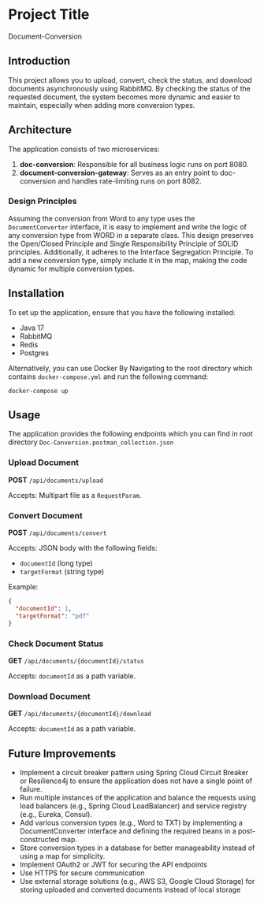 
# Project Title
Document-Conversion

## Introduction
This project allows you to upload, convert, check the status, and download documents asynchronously using RabbitMQ. By checking the status of the requested document, the system becomes more dynamic and easier to maintain, especially when adding more conversion types.

## Architecture
The application consists of two microservices:
1. **doc-conversion**: Responsible for all business logic runs on port 8080.
2. **document-conversion-gateway**: Serves as an entry point to doc-conversion and handles rate-limiting runs on port 8082.

### Design Principles
Assuming the conversion from Word to any type uses the `DocumentConverter` interface, it is easy to implement and write the logic of any conversion type from WORD in a separate class. This design preserves the Open/Closed Principle and Single Responsibility Principle of SOLID principles. Additionally, it adheres to the Interface Segregation Principle. To add a new conversion type, simply include it in the map, making the code dynamic for multiple conversion types.

## Installation
To set up the application, ensure that you have the following installed:
- Java 17
- RabbitMQ
- Redis
- Postgres

Alternatively, you can use Docker By Navigating to the root directory which contains `docker-compose.yml` and run the following command:
```
docker-compose up
```

## Usage
The application provides the following endpoints which you can find in root directory `Doc-Conversion.postman_collection.json`

### Upload Document
**POST** `/api/documents/upload`

Accepts: Multipart file as a `RequestParam`.

### Convert Document
**POST** `/api/documents/convert`

Accepts: JSON body with the following fields:
- `documentId` (long type)
- `targetFormat` (string type)

Example:
```json
{
  "documentId": 1,
  "targetFormat": "pdf"
}
```

### Check Document Status
**GET** `/api/documents/{documentId}/status`

Accepts: `documentId` as a path variable.

### Download Document
**GET** `/api/documents/{documentId}/download`

Accepts: `documentId` as a path variable.

## Future Improvements
- Implement a circuit breaker pattern using Spring Cloud Circuit Breaker or Resilience4j to ensure the application does not have a single point of failure.
- Run multiple instances of the application and balance the requests using load balancers (e.g., Spring Cloud LoadBalancer) and service registry (e.g., Eureka, Consul).
- Add various conversion types (e.g., Word to TXT) by implementing a DocumentConverter interface and defining the required beans in a post-constructed map.
- Store conversion types in a database for better manageability instead of using a map for simplicity.
- Implement OAuth2 or JWT for securing the API endpoints
- Use HTTPS for secure communication
- Use external storage solutions (e.g., AWS S3, Google Cloud Storage) for storing uploaded and converted documents instead of local storage

